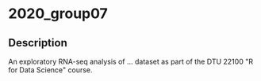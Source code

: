 # 2020_group07

## Description

An exploratory RNA-seq analysis of ... dataset as part of the DTU 22100 "R for Data Science" course.
